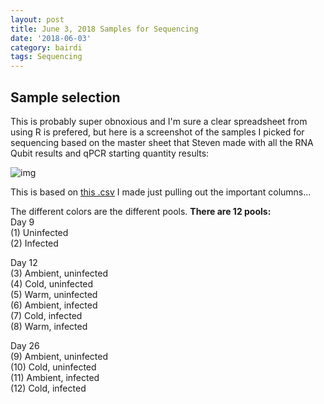 ```yaml
---
layout: post
title: June 3, 2018 Samples for Sequencing
date: '2018-06-03'
category: bairdi
tags: Sequencing
---
```


## Sample selection

This is probably super obnoxious and I'm sure a clear spreadsheet from using R is prefered, but here is a screenshot of the samples I picked for sequencing based on the master sheet that Steven made with all the RNA Qubit results and qPCR starting quantity results:

![img](http://owl.fish.washington.edu/scaphapoda/grace/Crab-project/samples-for-seq.png)

This is based on [this .csv](https://raw.githubusercontent.com/grace-ac/crab-sample-selection/master/20180603-samples-for-seq.csv) I made just pulling out the important columns...

The different colors are the different pools. **There are 12 pools:**     
Day 9      
(1) Uninfected    
(2) Infected    

Day 12      
(3) Ambient, uninfected    
(4) Cold, uninfected     
(5) Warm, uninfected     
(6) Ambient, infected     
(7) Cold, infected     
(8) Warm, infected     

Day 26      
(9) Ambient, uninfected       
(10) Cold, uninfected      
(11) Ambient, infected      
(12) Cold, infected       
